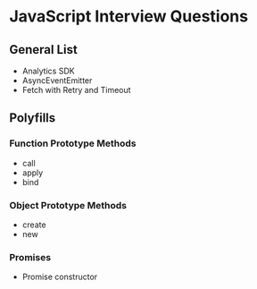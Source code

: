# JavaScript Interview Questions

## General List
- Analytics SDK
- AsyncEventEmitter
- Fetch with Retry and Timeout 

## Polyfills
### Function Prototype Methods
- call
- apply
- bind

### Object Prototype Methods
- create
- new

### Promises
- Promise constructor
